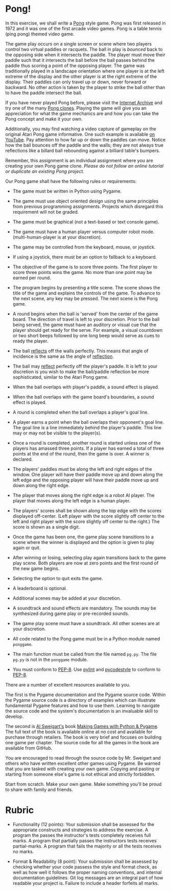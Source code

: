 # Pong!

In this exercise, we shall write a [Pong](https://en.wikipedia.org/wiki/Pong) style game. Pong was first released in 1972 and it was one of the first arcade video games. Pong is a table tennis (ping pong) themed video game.

The game play occurs on a single screen or scene where two players control two virtual paddles or racquets. The ball in play is _bounced_ back to the opposing side when it intersects the paddle. The player must move their paddle such that it intersects the ball before the ball passes behind the paddle thus scoring a point of the opposing player. The game was traditionally played in a landscape orientation where one player is at the left extreme of the display and the other player is at the right extreme of the display. Their paddles can only travel up or down, never forward or backward. No other action is taken by the player to strike the ball other than to have the paddle intersect the ball.

If you have never played Pong before, please visit the [Internet Archive](https://archive.org/) and try one of the many [Pong clones](https://archive.org/details/classicpcgames?query=pong). Playing the game will give you an appreciation for what the game mechanics are and how you can take the Pong concept and make it your own.

Additionally, you may find watching a video capture of gameplay on the original Atari Pong game informative. One such example is available [on YouTube](https://www.youtube.com/watch?v=fiShX2pTz9A). Pay attention to how far up or down the paddles can move. Notice how the ball bounces off the paddle and the walls; they are not always true reflections like a billard ball rebounding against a billiard table's bumpers.

Remember, this assignment is an individual assignment where you are creating your own Pong game clone. _Please do not follow an online tutorial or duplicate an existing Pong project._

Our Pong game shall have the following rules or requirements:

* The game must be written in Python using Pygame.

* The game must use object oriented design using the same principles from previous programming assignments. Projects which disregard this requirement will not be graded.

* The game must be graphical (not a text-based or text console game).

* The game must have a human player versus computer robot mode. (multi-human-player is at your discretion).

* The game may be controlled from the keyboard, mouse, or joystick.

* If using a joystick, there must be an option to fallback to a keyboard.

* The objective of the game is to score three points. The first player to score three points wins the game. No more than one point may be earned per round.

* The program begins by presenting a title scene. The scene shows the title of the game and explains the controls of the game. To advance to the next scene, any key may be pressed. The next scene is the Pong game.

* A round begins when the ball is 'served' from the center of the game board. The direction of travel is left to your discretion. Prior to the ball being served, the game must have an auditory or visual cue that the player should get ready for the serve. For example, a visual countdown or two short beeps followed by one long beep would serve as cues to ready the player.

* The ball [reflects](https://www.pygame.org/docs/ref/math.html#pygame.math.Vector2.reflect) off the walls perfectly. This means that angle of incidence is the same as the angle of [reflection](https://www.pygame.org/docs/ref/math.html#pygame.math.Vector2.reflect).

* The ball may [reflect](https://www.pygame.org/docs/ref/math.html#pygame.math.Vector2.reflect) perfectly off the player's paddle. It is left to your discretion is you wish to make the ball/paddle reflection be more sophisticated, similar to the Atari Pong game.

* When the ball overlaps with player's paddle, a sound effect is played.

* When the ball overlaps with the game board's boundaries, a sound effect is played.

* A round is completed when the ball overlaps a player's goal line.

* A player earns a point when the ball overlaps their opponent's goal line. The goal line is a line immediately behind the player's paddle. This line may or may not be visible to the player(s).

* Once a round is completed, another round is started unless one of the players has amassed three points. If a player has earned a total of three points at the end of the round, then the game is over. A winner is declared.

* The players' paddles must be along the left and right edges of the window. One player will have their paddle move up and down along the left edge and the opposing player will have their paddle move up and down along the right edge.

* The player that moves along the right edge is a robot AI player. The player that moves along the left edge is a human player.

* The players' scores shall be shown along the top edge with the scores displayed off-center. (Left player with the score slightly off center to the left and right player with the score slightly off center to the right.) The score is shown as a single digit.

* Once the game has been one, the game play scene transitions to a scene where the winner is displayed and the option is given to play again or quit.

* After winning or losing, selecting play again transitions back to the game play scene. Both players are now at zero points and the first round of the new game begins.

* Selecting the option to quit exits the game.

* A leaderboard is optional.

* Additional scenes may be added at your discretion.

* A soundtrack and sound effects are mandatory. The sounds may be synthesized during game play or pre-recorded sounds.

* The game play scene must have a soundtrack. All other scenes are at your discretion.

* All code related to the Pong game must be in a Python module named `ponggame`.

* The main function must be called from the file named `pg.py`. The file `pg.py` is not in the `ponggame` module.

* You must conform to [PEP-8](https://www.python.org/dev/peps/pep-0008/). Use [pylint](https://www.pylint.org/) and [pycodestyle](https://pypi.org/project/pycodestyle/) to conform to [PEP-8](https://www.python.org/dev/peps/pep-0008/).


There are a number of excellent resources available to you.

The first is the Pygame documentation and the Pygame source code. Within the Pygame source code is a directory of examples which can illustrate fundamental Pygame features and how to use them. Learning to navigate the source code and the system's documentation is an invaluable skill to develop.

The second is [Al Sweigart's](https://alsweigart.com/) book [Making Games with Python & Pygame](https://inventwithpython.com/pygame/). The full text of the book is available online at no cost and available for purchase through retailers. The book is very brief and focuses on building one game per chapter. The source code for all the games in the book are available from GitHub.

You are encouraged to read through the source code by Mr. Sweigart and others who have written excellent other games using Pygame. Be warned that you are tasked with creating your own game. Copying and pasting or starting from someone else's game is not ethical and strictly forbidden.

Start from scratch. Make your own game. Make something you'll be proud to share with family and friends.

# Rubric

* Functionality (12 points): Your submission shall be assessed for the appropriate constructs and strategies to address the exercise. A program the passes the instructor's tests completely receives full marks. A program that partially passes the instructors tests receives partial-marks. A program that fails the majority or all the tests receives no marks.

* Format & Readability (8 point): Your submission shall be assessed by checking whether your code passess the style and format check, as well as how well it follows the proper naming conventions, and internal documentation guidelines. Git log messages are an integral part of how readable your project is. Failure to include a header forfeits all marks.
